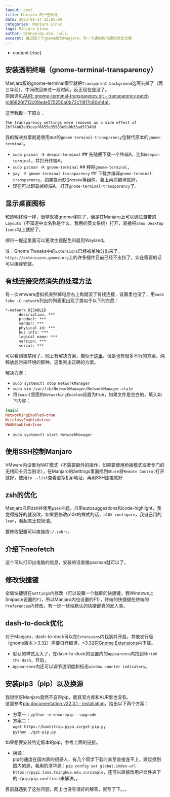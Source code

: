 ```yaml
---
layout: post
title: Manjaro 的一些优化
date: 2023-01-27 12:01:00
categories: Manjaro Linux
tags: Manjaro Linux
author: Orangelop aka. null.
excerpt: 最近搞了个gnome版的Manjaro，写一下遇到的问题和优化方案
---
```


* content
{:toc}

## 安装透明终端（gnome-terminal-transparency）

Manjaro版的gnome-terminal很早就把`Transparent background`选项去掉了（两三年前），中间改回来过一段时间，反正现在是没了。  
原因详见[AUR: gnome-terminal-transparency.git - transparency.patch (c86826f713c09ede575250a0b72c118f7c80e14a)](https://aur.archlinux.org/cgit/aur.git/tree/transparency.patch?h=gnome-terminal-transparency)。

这里截取一下原文：

```text
The transparency settings were removed as a side effect of 2bff4b63ed3ceef6055e35563e9b0b33ad57349d
```  

我的解决方案就是使用aur的`gnome-terminal-transparency`包替代原本的`gnome-terminal`。

* `sudo pacman -S deepin-terminal` ## 先随便下载一个终端A，比如`deepin-terminal`，并打开终端A，  
* `sudo pacman -R gnome-terminal` ## 移除`gnome-terminal`，  
* `yay -S gnome-terminal-transparency`  ## 下载并编译`gnome-terminal-transparency`，如果提示缺少`cmake`等组件，装上再次编译就好，  
* 现在可以卸载掉终端A，打开`gnome-terminal-transparency`了。

## 显示桌面图标

和透明终端一样，很早就被gnome移除了，但是在Manjaro上可以通过自带的`Layouts`（不知道中文名称是什么，我用的英文系统）打开，直接把`Show Desktop Icons`勾上就好了。  

顺带一提这里面可以更改主题配色和启用Wayland。  

注：Gnome Tweaks中的`Extensions`已经被单独分出来了，`https://extensions.gnome.org`上的许多插件目前已经不支持了，实在需要的话可以编译安装。  

## 有线连接突然消失的处理方法

有一次vmware虚拟机突然掉电后右上角就没了有线连接，设置里也没了，用`sudo lshw -C network`列出的列表里出现了类似于以下的东西：

```text
*-network DISABLED               
      description: ***
      product: ***
      vendor: ***
      physical id: ***
      bus info: ***
      logical name: ***
      version: ***
      serial: ***
```

可以看到被禁用了，网上有解决方案，类似于[这里](https://blog.csdn.net/weixin_48408016/article/details/128675899)，但是也有很多不行的方案，纯粹放屁污染环境的那种，这里列出正确的方案。  

解决方案：

* `sudo systemctl stop NetworkManager`
* `sudo vim /var/lib/NetworkManager/NetworkManager.state`
* 将`[main]`里面的`NetworkingEnabled`设置为true，如果文件是空白的，填入如下内容：  

```conf
[main]
NetworkingEnabled=true
WirelessEnabled=true
WWANEnabled=true
```

* `sudo systemctl start NetworkManager`

## 使用SSH控制Manjaro

VMware内设置为NAT模式（不需要额外的操作，如果要使用桥接模式或者专门的无线网卡另当别论），在Manjaro的Settings里面找到`Share`将`Remote Control`打开就好，使用`ip --list`查看虚拟机ip地址，再用SSH连接就好  

## zsh的优化

Manjaro自带zsh并使用`p10k`主题，自带autosuggestions和code-highlight，我觉得挺好的就没改，如果要修改p10k的样式的话，`p10k configure`，我自己用的`lean`，看起来比较简洁。  

要修改配置可以直接改`~/.zshrc`。  

## 介绍下neofetch

这个可以打印出电脑的信息，安装的话直接pacman就可以了。  

## 修改快捷键

全局快捷键在`Settings`内修改（可以设置一个截屏的快捷键，我Windows上Snipaste设置的`F1`，所以Manjaro内也设置的F1），终端的快捷键在终端的`Preferences`内修改，有一说一终端默认的快捷键真的反人类。  

## dash-to-dock优化

对于Manjaro，dash-to-dock可以在`Extensions`内找到并开启，其他发行版（gnome版本＞3.32）需要自行编译，≤3.32在[Gnome Extensions](https://extensions.gnome.org)内下载。  

* 默认的样式太大了，在dash-to-dock的设置内的`Appearence`内找到`Shrink the dash`，开启，  
* `Appearence`内还可以调节透明度和标志`window counter indicators`。  

## 安装pip3（pip）以及换源

我很惊讶Manjaro竟然不自带pip，而且官方库和AUR里也没有。  
这里参考[pip documentation v22.3.1 - installation](https://pip.pypa.io/en/stable/installation/)，给出以下两个方案：  

* 方案一：`python -m ensurepip --upgrade`
* 方案二：  
      `wget https://bootstrap.pypa.io/get-pip.py`  
      `python ./get-pip.py`

如果想要安装特定版本的pip，参考上面的链接。  

* 换源：  
pip的速度在国内真的很感人，有几个同学下载时甚至直接连不上，建议换到国内的源，我用的清华源：`pip config set global.index-url https://pypi.tuna.tsinghua.edu.cn/simple`，还可以直接改用户文件夹下的`~/pip/pip.conf(ini)`来解决。。  

目前就遇到了这些问题，网上也没有很好的解答，就写了下。。。  
